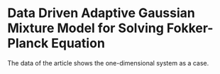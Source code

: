 # Data Driven Adaptive Gaussian Mixture Model for Solving Fokker-Planck Equation

The data of the article shows the one-dimensional system as a case.
